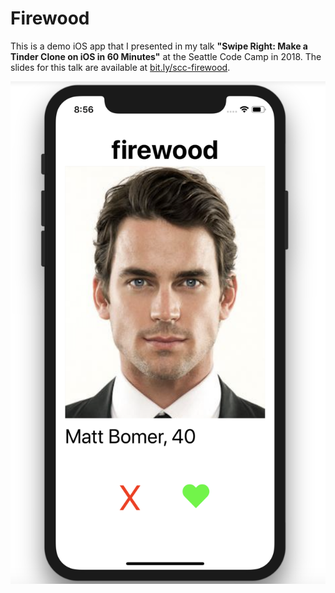 # Firewood


This is a demo iOS app that I presented in my talk **"Swipe Right: Make a Tinder Clone on iOS in 60 Minutes"** at the Seattle Code Camp in 2018. The slides for this talk are available at [bit.ly/scc-firewood](bit.ly/scc-firewood).




![Screenshot of Demo](https://github.com/maijoshi/website/blob/master/DemoScreenshot.png)
